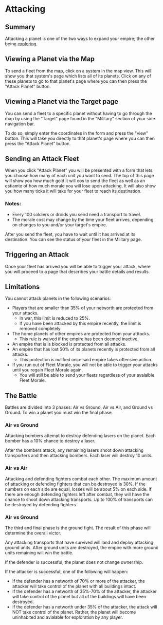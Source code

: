 # Attacking

## Summary

Attacking a planet is one of the two ways to expand your empire; the other being [exploring](/docs/guide.php?page=exploration).

## Viewing a Planet via the Map

To send a fleet from the map, click on a system in the map view.  This will show you that system's page which lists all of its planets.  Click on any of these planets to go to that planet's page where you can then press the "Attack Planet" button.

## Viewing a Planet via the Target page

You can send a fleet to a specific planet without having to go through the map by using the "Target" page found in the "Military" section of your side navigation bar.

To do so, simply enter the coordinates in the form and press the "view" button.  This will take you directly to that planet's page where you can then press the "Attack Planet" button.

## Sending an Attack Fleet

When you click "Attack Planet" you will be presented with a form that lets you choose how many of each unit you want to send.  The top of this page will show you how much gold it will cos to send the fleet as well as an estiamte of how much morale you will lose upon attacking.  It will also show you how many ticks it will take for your fleet to reach its destination.

### Notes:

* Every 100 soldiers or droids you send need a transport to travel.
* The morale cost may change by the time your fleet arrives, depending on changes to you and/or your target's empire.

After you send the fleet, you have to wait until it has arrived at its destination. You can see the status of your fleet in the Military page.

## Triggering an Attack

Once your fleet has arrived you will be able to trigger your attack, where you will proceed to a page that describes your battle details and results.

## Limitations

You cannot attack planets in the following scenarios:

* Players that are smaller than 35% of your networth are protected from your attacks.
  * In war, this limit is reduced to 25%.
  * If you have been attacked by this empire recently, the limit is removed completely
* The home planets of other empires are protected from your atttacks.
  * This rule is waived if the empire has been deemed inactive.
* An empire that is is blocked is protected from all attacks.
* An empire that has lost 50% of its planets recently is protected from all attacks.
  * This protection is nullfied once said empire takes offensive action.
* If you run out of Fleet Morale, you will not be able to trigger your attacks until you regain Fleet Morale again.
  * You will still be able to send your fleets regardless of your avaialble Fleet Morale.

## The Battle

Battles are divided into 3 phases: Air vs Ground, Air vs Air, and Ground vs Ground.  To win a planet you must win the final phase.

### Air vs Ground

Attacking bombers attempt to destroy defending lasers on the planet.  Each bomber has a 10% chance to destroy a laser.

After the bombers attack, any remaining lasers shoot down attacking transporters and then attacking bombers.  Each laser will destroy 10 units.

### Air vs Air

Attacking and defending fighters combat each other.  The maximum amount of attacking or defending fighters that can be destroyed is 30%. If the numbers on each side are equal, losses will be about 5% on each side. If there are enough defending fighters left after combat, they will have the chance to shoot down attacking transports.  Up to 100% of transports can be destroyed by defending fighters.

### Air vs Ground

The third and final phase is the ground fight.  The result of this phase will determine the overall victor.

Any attacking transports that have survived will land and deploy attacking ground units.  After ground units are destroyed, the empire with more ground units remaining will win the battle.

If the defender is successful, the planet does not change ownership.

If the attacker is successful, one of the following will happen:

* If the defender has a networth of 70% or more of the attacker, the attacker will take control of the planet with all buildings intact.
* If the defender has a networth of 35%-70% of the attacker, the attacker will take control of the planet but all of the buildings will have been destroyed.
* If the defender has a networth under 35% of the attacker, the attack will NOT take control of the planet.  Rather, the planet will become uninhabited and avialable for exploration by any player.